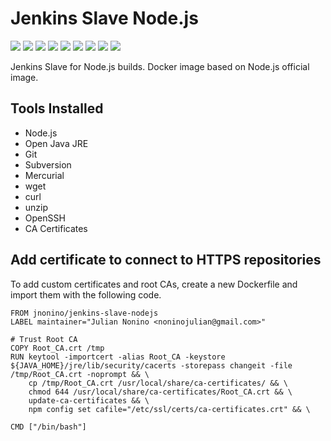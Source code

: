 # Jenkins Slave Node.js

[![](https://img.shields.io/docker/pulls/jnonino/jenkins-slave-nodejs.svg)](https://hub.docker.com/r/jnonino/jenkins-slave-nodejs/)
[![](hhttps://img.shields.io/docker/build/jnonino/jenkins-slave-nodejs)](https://hub.docker.com/r/jnonino/jenkins-slave-nodejs/)
[![](https://img.shields.io/docker/automated/jnonino/jenkins-slave-nodejs)](https://hub.docker.com/r/jnonino/jenkins-slave-nodejs/)
[![](https://img.shields.io/docker/stars/jnonino/jenkins-slave-nodejs)](https://hub.docker.com/r/jnonino/jenkins-slave-nodejs/)
[![](https://img.shields.io/github/license/cn-cicd/jenkins-slave-nodejs)](https://github.com/cn-cicd/jenkins-slave-nodejs)
[![](https://img.shields.io/github/issues/cn-cicd/jenkins-slave-nodejs)](https://github.com/cn-cicd/jenkins-slave-nodejs)
[![](https://img.shields.io/github/issues-closed/cn-cicd/jenkins-slave-nodejs)](https://github.com/cn-cicd/jenkins-slave-nodejs)
[![](https://img.shields.io/github/languages/code-size/cn-cicd/jenkins-slave-nodejs)](https://github.com/cn-cicd/jenkins-slave-nodejs)
[![](https://img.shields.io/github/repo-size/cn-cicd/jenkins-slave-nodejs)](https://github.com/cn-cicd/jenkins-slave-nodejs)

Jenkins Slave for Node.js builds. Docker image based on Node.js official image.

## Tools Installed ##

- Node.js
- Open Java JRE
- Git
- Subversion
- Mercurial
- wget
- curl
- unzip
- OpenSSH
- CA Certificates

## Add certificate to connect to HTTPS repositories

To add custom certificates and root CAs, create a new Dockerfile and import them with the following code.

	FROM jnonino/jenkins-slave-nodejs
	LABEL maintainer="Julian Nonino <noninojulian@gmail.com>"

	# Trust Root CA
	COPY Root_CA.crt /tmp
	RUN keytool -importcert -alias Root_CA -keystore ${JAVA_HOME}/jre/lib/security/cacerts -storepass changeit -file /tmp/Root_CA.crt -noprompt && \
		cp /tmp/Root_CA.crt /usr/local/share/ca-certificates/ && \
		chmod 644 /usr/local/share/ca-certificates/Root_CA.crt && \
		update-ca-certificates && \
		npm config set cafile="/etc/ssl/certs/ca-certificates.crt" && \

	CMD ["/bin/bash"]
